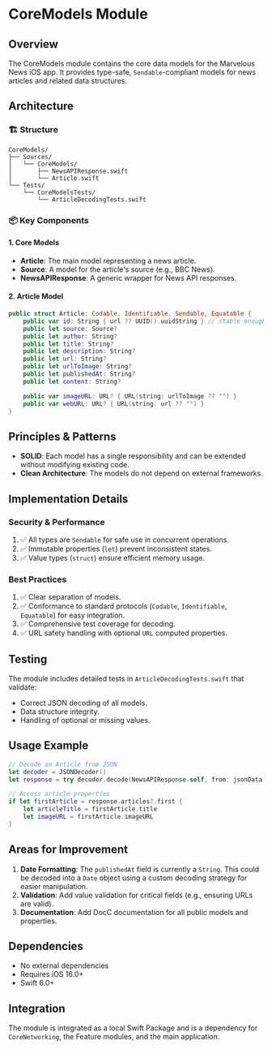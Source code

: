 # CoreModels Module

## Overview
The CoreModels module contains the core data models for the Marvelous News iOS app. It provides type-safe, `Sendable`-compliant models for news articles and related data structures.

## Architecture

### 🏗 Structure
```
CoreModels/
├── Sources/
│   └── CoreModels/
│       ├── NewsAPIResponse.swift
│       └── Article.swift
└── Tests/
    └── CoreModelsTests/
        └── ArticleDecodingTests.swift
```

### 📦 Key Components

#### 1. Core Models
- **Article**: The main model representing a news article.
- **Source**: A model for the article's source (e.g., BBC News).
- **NewsAPIResponse**: A generic wrapper for News API responses.

#### 2. Article Model
```swift
public struct Article: Codable, Identifiable, Sendable, Equatable {
    public var id: String { url ?? UUID().uuidString } // stable enough for UI lists
    public let source: Source?
    public let author: String?
    public let title: String?
    public let description: String?
    public let url: String?
    public let urlToImage: String?
    public let publishedAt: String?
    public let content: String?

    public var imageURL: URL? { URL(string: urlToImage ?? "") }
    public var webURL: URL? { URL(string: url ?? "") }
}
```

## Principles & Patterns
- **SOLID**: Each model has a single responsibility and can be extended without modifying existing code.
- **Clean Architecture**: The models do not depend on external frameworks.

## Implementation Details

### Security & Performance
1. ✅ All types are `Sendable` for safe use in concurrent operations.
2. ✅ Immutable properties (`let`) prevent inconsistent states.
3. ✅ Value types (`struct`) ensure efficient memory usage.

### Best Practices
1. ✅ Clear separation of models.
2. ✅ Conformance to standard protocols (`Codable`, `Identifiable`, `Equatable`) for easy integration.
3. ✅ Comprehensive test coverage for decoding.
4. ✅ URL safety handling with optional `URL` computed properties.

## Testing

The module includes detailed tests in `ArticleDecodingTests.swift` that validate:
- Correct JSON decoding of all models.
- Data structure integrity.
- Handling of optional or missing values.

## Usage Example

```swift
// Decode an Article from JSON
let decoder = JSONDecoder()
let response = try decoder.decode(NewsAPIResponse.self, from: jsonData)

// Access article properties
if let firstArticle = response.articles?.first {
    let articleTitle = firstArticle.title
    let imageURL = firstArticle.imageURL
}
```

## Areas for Improvement

1. **Date Formatting**: The `publishedAt` field is currently a `String`. This could be decoded into a `Date` object using a custom decoding strategy for easier manipulation.
2. **Validation**: Add value validation for critical fields (e.g., ensuring URLs are valid).
3. **Documentation**: Add DocC documentation for all public models and properties.

## Dependencies
- No external dependencies
- Requires iOS 16.0+
- Swift 6.0+

## Integration
The module is integrated as a local Swift Package and is a dependency for `CoreNetworking`, the Feature modules, and the main application.